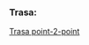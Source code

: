 ### Trasa:
[Trasa point-2-point](https://maps.openrouteservice.org/directions?n1=49.80941&n2=18.956738&n3=12&a=50.291391,18.658076,50.182835,18.800493,50.080802,18.850063,50.061271,18.922942,49.926389,18.92498,49.822812,18.799324,49.774835,18.839664,49.773116,18.852625,49.772895,18.854706,49.726504,18.903286,49.721524,18.916901&b=1a&c=0&k1=en-US&k2=km)